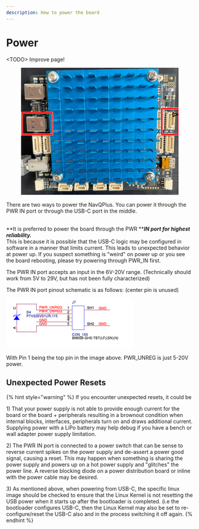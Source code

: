 ```yaml
---
description: How to power the board
---
```


# Power

\<TODO> Improve page!

<figure><img src="../../.gitbook/assets/image (5).png" alt=""><figcaption></figcaption></figure>

There are two ways to power the NavQPlus. You can power it through the PWR IN port or through the USB-C port in the middle.

\
**It is preferred to power the board through the PWR **_**IN port for highest reliability.**_\
This is because it is possible that the USB-C logic may be configured in software in a manner that limits current. This leads to unexpected behavior at power up. If you suspect something is "weird" on power up or you see the board rebooting, please try powering through PWR\_IN first.&#x20;

The PWR IN port accepts an input in the 6V-20V range. (Technically should work from 5V to 29V, but has not been fully characterized)

The PWR IN port pinout schematic is as follows: (center pin is unused)

![](<../../.gitbook/assets/image (4) (1).png>)

With Pin 1 being the top pin in the image above. PWR\_UNREG is just 5-20V power.

## Unexpected Power Resets

{% hint style="warning" %}
&#x20;If you encounter unexpected resets, it could be&#x20;

1\) That your power supply is not able to provide enough current for the board or the board + peripherals resulting in a brownout condition when internal blocks, interfaces, peripherals turn on and draws additional current.\
Supplying power with a LiPo battery may help debug if you have a bench or wall adapter power supply limitation.&#x20;



2\) The PWR IN port is connected to a power switch that can be sense to reverse current spikes on the power supply and de-assert a power good signal, causing a reset. This may happen when something is sharing the power supply and powers up on a hot power supply and "glitches" the power line. A reverse blocking diode on a power distribution board or inline with the power cable may be desired.



3\) As mentioned above, when powering from USB-C, the specific linux image should be checked to ensure that the Linux Kernel is not resetting the USB power when it starts up after the bootloader is completed. (i.e the bootloader configures USB-C, then the Linux Kernel may also be set to re-configure/reset the USB-C also and in the process switching it off again.
{% endhint %}
